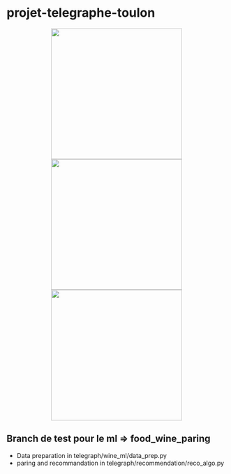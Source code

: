 # projet-telegraphe-toulon

<p align="center">
  <img align="center" width="300" height="300" src="https://encrypted-tbn0.gstatic.com/images?q=tbn:ANd9GcR-rfxgHBYOv2zIRVkp1PDnKiojjJ1GRTU0Wg&usqp=CAU">
  <img align="center" width="300" height="auto" src="https://www.univ-tln.fr/squelettes/images/logos/logo-utln.png">
  <img align="center" width="300" height="auto" src="https://www.riviera-network.org/wp-content/uploads/2015/04/CNAM-PACA-logo-615-150.jpg">
</p>

## Branch de test pour le ml => food_wine_paring
 - Data preparation in telegraph/wine_ml/data_prep.py
 - paring and recommandation in telegraph/recommendation/reco_algo.py
